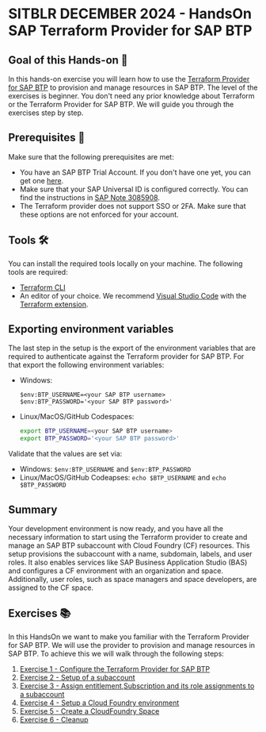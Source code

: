 # SITBLR DECEMBER 2024 - HandsOn SAP Terraform Provider for SAP BTP

## Goal of this Hands-on 🎯

In this hands-on exercise you will learn how to use the [Terraform Provider for SAP BTP](https://registry.terraform.io/providers/SAP/btp/latest/docs) to provision and manage resources in SAP BTP. The level of the exercises is beginner. You don't need any prior knowledge about Terraform or the Terraform Provider for SAP BTP. We will guide you through the exercises step by step.

## Prerequisites 📝

Make sure that the following prerequisites are met:

- You have an SAP BTP Trial Account. If you don't have one yet, you can get one [here](https://developers.sap.com/tutorials/hcp-create-trial-account.html).
- Make sure that your SAP Universal ID is configured correctly. You can find the instructions in [SAP Note 3085908](https://me.sap.com/notes/3085908).
- The Terraform provider does not support SSO or 2FA. Make sure that these options are not enforced for your account.


## Tools 🛠️

You can install the required tools locally on your machine. The following tools are required:

- [Terraform CLI](https://developer.hashicorp.com/terraform/install?product_intent=terraform)
- An editor of your choice. We recommend [Visual Studio Code](https://code.visualstudio.com/Download) with the [Terraform extension](https://marketplace.visualstudio.com/items?itemName=HashiCorp.terraform).


## Exporting environment variables

The last step in the setup is the export of the environment variables that are required to authenticate against the Terraform provider for SAP BTP. For that export the following environment variables:

- Windows:

    ```pwsh
    $env:BTP_USERNAME=<your SAP BTP username>
    $env:BTP_PASSWORD='<your SAP BTP password>'
    ```

- Linux/MacOS/GitHub Codespaces:

    ```bash
    export BTP_USERNAME=<your SAP BTP username>
    export BTP_PASSWORD='<your SAP BTP password>'
    ```

Validate that the values are set via:

- Windows: `$env:BTP_USERNAME` and `$env:BTP_PASSWORD`
- Linux/MacOS/GitHub Codeapses: `echo $BTP_USERNAME` and `echo $BTP_PASSWORD`


## Summary

Your development environment is now ready, and you have all the necessary information to start using the Terraform provider to create and manage an SAP BTP subaccount with Cloud Foundry (CF) resources. This setup provisions the subaccount with a name, subdomain, labels, and user roles. It also enables services like SAP Business Application Studio (BAS) and configures a CF environment with an organization and space. Additionally, user roles, such as space managers and space developers, are assigned to the CF space.

## Exercises 📚

In this HandsOn we want to make you familiar with the Terraform Provider for SAP BTP. We will use the provider to provision and manage resources in SAP BTP. To achieve this we will walk through the following steps:

1. [Exercise 1 - Configure the Terraform Provider for SAP BTP](exercises/EXERCISE1/README.md)
1. [Exercise 2 - Setup of a subaccount](exercises/EXERCISE2/README.md)
1. [Exercise 3 - Assign entitlement,Subscription and its role assignments to a subaccount](exercises/EXERCISE3/README.md)
1. [Exercise 4 - Setup a Cloud Foundry environment](exercises/EXERCISE4/README.md)
1. [Exercise 5 - Create a CloudFoundry Space](exercises/EXERCISE5/README.md)
1. [Exercise 6 - Cleanup](exercises/EXERCISE6/README.md)




